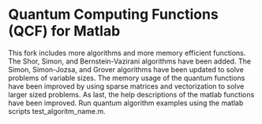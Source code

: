 # Quantum Computing Functions (QCF) for Matlab

This fork includes more algorithms and more memory efficient functions. The Shor, Simon, and Bernstein-Vazirani algorithms have been added. The Simon, Simon-Jozsa, and Grover algorithms have been updated to solve problems of variable sizes. The memory usage of the quantum functions have been improved by using sparse matrices and vectorization to solve larger sized problems. As last, the help descriptions of the matlab functions have been improved. Run quantum algorithm examples using the matlab scripts test_algoritm_name.m.
